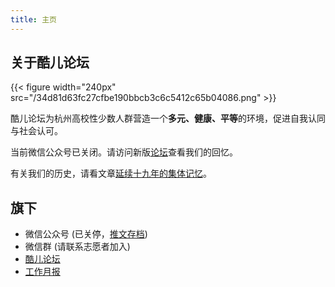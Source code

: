 ```yaml
---
title: 主页
---
```


## 关于酷儿论坛

{{< figure width="240px" src="/34d81d63fc27cfbe190bbcb3c6c5412c65b04086.png" >}}

酷儿论坛为杭州高校性少数人群营造一个**多元、健康、平等**的环境，促进自我认同与社会认可。

当前微信公众号已关闭。请访问新版[论坛](https://forum.motss.cc)查看我们的回忆。

有关我们的历史，请看文章[延续十九年的集体记忆](https://motss.cc/archives/wechat/%E5%BB%B6%E7%BB%AD%E5%8D%81%E4%B9%9D%E5%B9%B4%E7%9A%84%E9%9B%86%E4%BD%93%E8%AE%B0%E5%BF%86/)。

## 旗下

- 微信公众号 (已关停，[推文存档](https://motss-forum.github.io/archives/))
- 微信群 (请联系志愿者加入)
- [酷儿论坛](https://forum.motss.cc)
- [工作月报](./report/)
